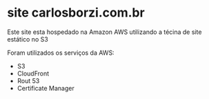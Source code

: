 # site carlosborzi.com.br

Este site esta hospedado na Amazon AWS utilizando a técina de site estático no S3

Foram utilizados os serviços da AWS:
  - S3
  - CloudFront 
  - Rout 53
  - Certificate Manager
